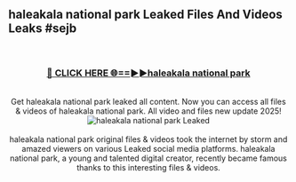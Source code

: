 ## haleakala national park Leaked Files And Videos Leaks #sejb
<br>
<div align="center">
<h3><a href="https://watchclip.my.id/haleakala national park" rel="nofollow">🔴 CLICK HERE 🌐==►►haleakala national park</a></h3>
<br>
Get haleakala national park leaked all content. Now you can access all files & videos of haleakala national park. All video and files new update 2025!
<br>
<a href="https://watchclip.my.id/haleakala national park" rel="nofollow" data-target="animated-image.originalLink"><img src="https://i.ibb.co.com/WyWwxjT/player-gif2.gif" alt="haleakala national park Leaked" style="max-width: 100%; display: inline-block;" data-target="animated-image.originalImage"></a>
<br><br>
haleakala national park original files & videos took the internet by storm and amazed viewers on various Leaked social media platforms. haleakala national park, a young and talented digital creator, recently became famous thanks to this interesting files & videos.
</div>
<br>